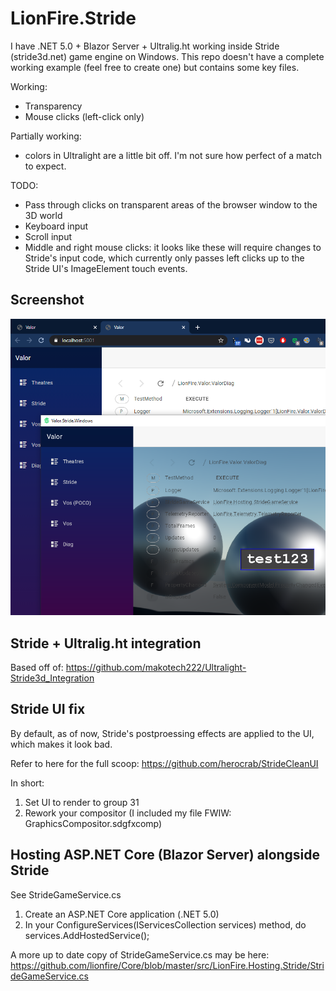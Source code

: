 # LionFire.Stride

I have .NET 5.0 + Blazor Server + Ultralig.ht working inside Stride (stride3d.net) game engine on Windows.  This repo doesn't have a complete working example (feel free to create one) but contains some key files.

Working:
 - Transparency
 - Mouse clicks (left-click only)
 
Partially working:
 - colors in Ultralight are a little bit off.  I'm not sure how perfect of a match to expect.

TODO:
 - Pass through clicks on transparent areas of the browser window to the 3D world
 - Keyboard input
 - Scroll input
 - Middle and right mouse clicks: it looks like these will require changes to Stride's input code, which currently only passes left clicks up to the Stride UI's ImageElement touch events.

## Screenshot

![screenshot](screenshots/BrowserAndStride.png "Blazor Server in Stride")

## Stride + Ultralig.ht integration

Based off of: https://github.com/makotech222/Ultralight-Stride3d_Integration

## Stride UI fix

By default, as of now, Stride's postproessing effects are applied to the UI, which makes it look bad.

Refer to here for the full scoop: https://github.com/herocrab/StrideCleanUI

In short:

 1. Set UI to render to group 31
 2. Rework your compositor (I included my file FWIW: GraphicsCompositor.sdgfxcomp)

## Hosting ASP.NET Core (Blazor Server) alongside Stride

See StrideGameService.cs

 1. Create an ASP.NET Core application (.NET 5.0)
 2. In your ConfigureServices(IServicesCollection services) method, do  services.AddHostedService<StrideGameService>();

A more up to date copy of StrideGameService.cs may be here: 
https://github.com/lionfire/Core/blob/master/src/LionFire.Hosting.Stride/StrideGameService.cs
